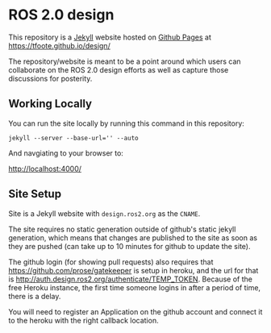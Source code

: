 # ROS 2.0 design

This repository is a [Jekyll](http://jekyllrb.com/) website hosted on [Github Pages](http://pages.github.com/) at https://tfoote.github.io/design/

The repository/website is meant to be a point around which users can collaborate on the ROS 2.0 design efforts as well as capture those discussions for posterity.


## Working Locally

You can run the site locally by running this command in this repository:

```
jekyll --server --base-url='' --auto
```

And navgiating to your browser to:

[http://localhost:4000/](http://localhost:4000/)


## Site Setup

Site is a Jekyll website with `design.ros2.org` as the `CNAME`.

The site requires no static generation outside of github's static jekyll generation, which means that changes are published to the site as soon as they are pushed (can take up to 10 minutes for github to update the site).

The github login (for showing pull requests) also requires that https://github.com/prose/gatekeeper is setup in heroku, and the url for that is http://auth.design.ros2.org/authenticate/TEMP_TOKEN. Because of the free Heroku instance, the first time someone logins in after a period of time, there is a delay.

You will need to register an Application on the github account and connect it to the heroku with the right callback location. 
